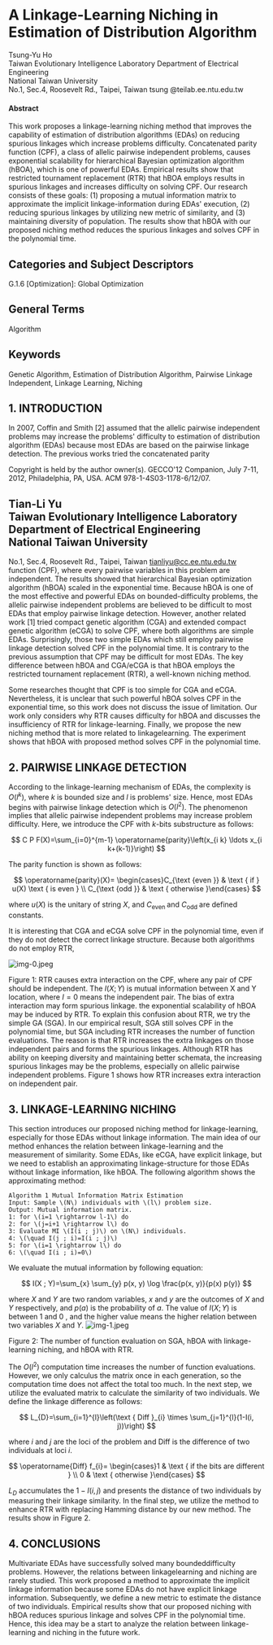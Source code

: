 # A Linkage-Learning Niching in Estimation of Distribution Algorithm 

Tsung-Yu Ho<br>Taiwan Evolutionary Intelligence Laboratory Department of Electrical Engineering<br>National Taiwan University<br>No.1, Sec.4, Roosevelt Rd., Taipei, Taiwan tsung @teilab.ee.ntu.edu.tw


#### Abstract

This work proposes a linkage-learning niching method that improves the capability of estimation of distribution algorithms (EDAs) on reducing spurious linkages which increase problems difficulty. Concatenated parity function (CPF), a class of allelic pairwise independent problems, causes exponential scalability for hierarchical Bayesian optimization algorithm (hBOA), which is one of powerful EDAs. Empirical results show that restricted tournament replacement (RTR) that hBOA employs results in spurious linkages and increases difficulty on solving CPF. Our research consists of these goals: (1) proposing a mutual information matrix to approximate the implicit linkage-information during EDAs' execution, (2) reducing spurious linkages by utilizing new metric of similarity, and (3) maintaining diversity of population. The results show that hBOA with our proposed niching method reduces the spurious linkages and solves CPF in the polynomial time.


## Categories and Subject Descriptors

G.1.6 [Optimization]: Global Optimization

## General Terms

Algorithm

## Keywords

Genetic Algorithm, Estimation of Distribution Algorithm, Pairwise Linkage Independent, Linkage Learning, Niching

## 1. INTRODUCTION

In 2007, Coffin and Smith [2] assumed that the allelic pairwise independent problems may increase the problems' difficulty to estimation of distribution algorithm (EDAs) because most EDAs are based on the pairwise linkage detection. The previous works tried the concatenated parity

Copyright is held by the author owner(s). GECCO'12 Companion, July 7-11, 2012, Philadelphia, PA, USA. ACM 978-1-4S03-1178-6/12/07.

## Tian-Li Yu <br> Taiwan Evolutionary Intelligence Laboratory <br> Department of Electrical Engineering <br> National Taiwan University

No.1, Sec.4, Roosevelt Rd., Taipei, Taiwan tianliyu@cc.ee.ntu.edu.tw
function (CPF), where every pairwise variables in this problem are independent. The results showed that hierarchical Bayesian optimization algorithm (hBOA) scaled in the exponential time. Because hBOA is one of the most effective and powerful EDAs on bounded-difficulty problems, the allelic pairwise independent problems are believed to be difficult to most EDAs that employ pairwise linkage detection. However, another related work [1] tried compact genetic algorithm (CGA) and extended compact genetic algorithm (eCGA) to solve CPF, where both algorithms are simple EDAs. Surprisingly, those two simple EDAs which still employ pairwise linkage detection solved CPF in the polynomial time. It is contrary to the previous assumption that CPF may be difficult for most EDAs. The key difference between hBOA and CGA/eCGA is that hBOA employs the restricted tournament replacement (RTR), a well-known niching method.

Some researches thought that CPF is too simple for CGA and eCGA. Nevertheless, it is unclear that such powerful hBOA solves CPF in the exponential time, so this work does not discuss the issue of limitation. Our work only considers why RTR causes difficulty for hBOA and discusses the insufficiency of RTR for linkage-learning. Finally, we propose the new niching method that is more related to linkagelearning. The experiment shows that hBOA with proposed method solves CPF in the polynomial time.

## 2. PAIRWISE LINKAGE DETECTION

According to the linkage-learning mechanism of EDAs, the complexity is $O\left(l^{k}\right)$, where $k$ is bounded size and $l$ is problems' size. Hence, most EDAs begins with pairwise linkage detection which is $O\left(l^{2}\right)$. The phenomenon implies that allelic pairwise independent problems may increase problem difficulty. Here, we introduce the CPF with $k$-bits substructure as follows:

$$
C P F(X)=\sum_{i=0}^{m-1} \operatorname{parity}\left(x_{i k} \ldots x_{i k+(k-1)}\right)
$$

The parity function is shown as follows:

$$
\operatorname{parity}(X)= \begin{cases}C_{\text {even }} & \text { if } u(X) \text { is even } \\ C_{\text {odd }} & \text { otherwise }\end{cases}
$$

where $u(X)$ is the unitary of string $X$, and $C_{\text {even }}$ and $C_{\text {odd }}$ are defined constants.

It is interesting that CGA and eCGA solve CPF in the polynomial time, even if they do not detect the correct linkage structure. Because both algorithms do not employ RTR,

![img-0.jpeg](img-0.jpeg)

Figure 1: RTR causes extra interaction on the CPF, where any pair of CPF should be independent. The $I(X ; Y)$ is mutual information between X and Y location, where $I=0$ means the independent pair. The bias of extra interaction may form spurious linkage.
the exponential scalability of hBOA may be induced by RTR. To explain this confusion about RTR, we try the simple GA (SGA). In our empirical result, SGA still solves CPF in the polynomial time, but SGA including RTR increases the number of function evaluations. The reason is that RTR increases the extra linkages on those independent pairs and forms the spurious linkages. Although RTR has ability on keeping diversity and maintaining better schemata, the increasing spurious linkages may be the problems, especially on allelic pairwise independent problems. Figure 1 shows how RTR increases extra interaction on independent pair.

## 3. LINKAGE-LEARNING NICHING

This section introduces our proposed niching method for linkage-learning, especially for those EDAs without linkage information. The main idea of our method enhances the relation between linkage-learning and the measurement of similarity. Some EDAs, like eCGA, have explicit linkage, but we need to establish an approximating linkage-structure for those EDAs without linkage information, like hBOA. The following algorithm shows the approximating method:

```
Algorithm 1 Mutual Information Matrix Estimation
Input: Sample \(N\) individuals with \(l\) problem size.
Output: Mutual information matrix.
1: for \(i=1 \rightarrow l-1\) do
2: for \(j=i+1 \rightarrow l\) do
3: Evaluate MI \(I(i ; j)\) on \(N\) individuals.
4: \(\quad I(j ; i)=I(i ; j)\)
5: for \(i=1 \rightarrow l\) do
6: \(\quad I(i ; i)=0\)
```

We evaluate the mutual information by following equation:

$$
I(X ; Y)=\sum_{x} \sum_{y} p(x, y) \log \frac{p(x, y)}{p(x) p(y)}
$$

where $X$ and $Y$ are two random variables, $x$ and $y$ are the outcomes of $X$ and $Y$ respectively, and $p(a)$ is the probability of $a$. The value of $I(X ; Y)$ is between 1 and 0 , and the higher value means the higher relation between two variables $X$ and $Y$.
![img-1.jpeg](img-1.jpeg)

Figure 2: The number of function evaluation on SGA, hBOA with linkage-learning niching, and hBOA with RTR.

The $O\left(l^{2}\right)$ computation time increases the number of function evaluations. However, we only calculus the matrix once in each generation, so the computation time does not affect the total too much. In the next step, we utilize the evaluated matrix to calculate the similarity of two individuals. We define the linkage difference as follows:

$$
L_{D}=\sum_{i=1}^{l}\left(\text { Diff }_{i} \times \sum_{j=1}^{l}(1-I(i, j))\right)
$$

where $i$ and $j$ are the loci of the problem and Diff is the difference of two individuals at loci $i$.

$$
\operatorname{Diff} f_{i}= \begin{cases}1 & \text { if the bits are different } \\ 0 & \text { otherwise }\end{cases}
$$

$L_{D}$ accumulates the $1-I(i, j)$ and presents the distance of two individuals by measuring their linkage similarity. In the final step, we utilize the method to enhance RTR with replacing Hamming distance by our new method. The results show in Figure 2.

## 4. CONCLUSIONS

Multivariate EDAs have successfully solved many boundeddifficulty problems. However, the relations between linkagelearning and niching are rarely studied. This work proposed a method to approximate the implicit linkage information because some EDAs do not have explicit linkage information. Subsequently, we define a new metric to estimate the distance of two individuals. Empirical results show that our proposed niching with hBOA reduces spurious linkage and solves CPF in the polynomial time. Hence, this idea may be a start to analyze the relation between linkage-learning and niching in the future work.
